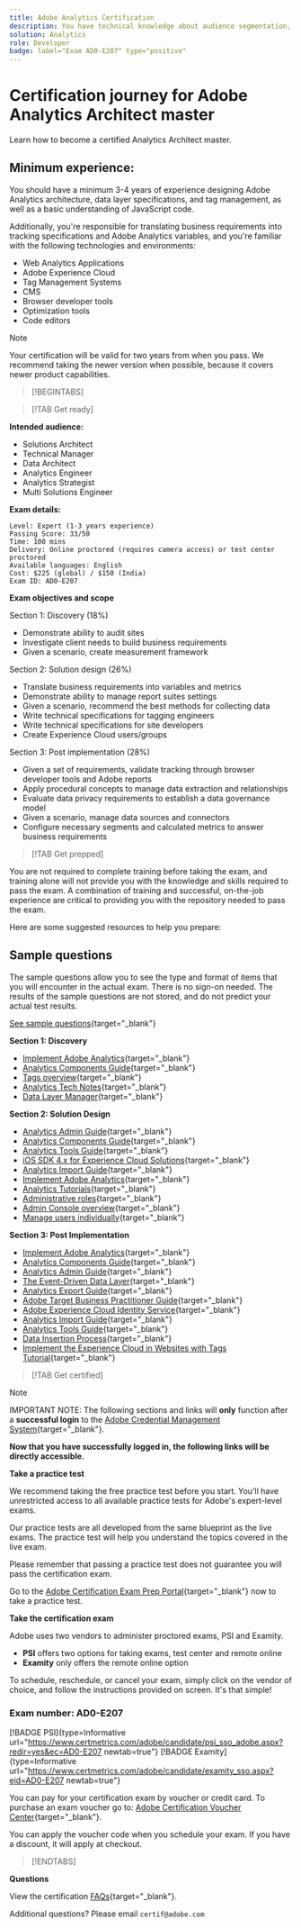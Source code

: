 ```yaml
---
title: Adobe Analytics Certification
description: You have technical knowledge about audience segmentation, destination exports, and activation on real time basis for unified profiles that adhere to data and privacy regulations, customer data platforms (CDP) and knowledge of Adobe Experience Platform.
solution: Analytics
role: Developer
badge: label="Exam AD0-E207" type="positive"
---
```

# Certification journey for Adobe Analytics Architect master

Learn how to become a certified Analytics Architect master.

## Minimum experience:

You should have a minimum 3-4 years of experience designing Adobe Analytics architecture, data layer specifications, and tag management, as well as a basic understanding of JavaScript code. 

Additionally, you're responsible for translating business requirements into tracking specifications and Adobe Analytics variables, and you're familiar with the following technologies and environments:

* Web Analytics Applications
* Adobe Experience Cloud
* Tag Management Systems
* CMS
* Browser developer tools
* Optimization tools
* Code editors

>[!NOTE]
>
>Your certification will be valid for two years from when you pass. We recommend taking the newer version when possible, because it covers newer product capabilities.

>[!BEGINTABS]

>[!TAB Get ready]

**Intended audience:**

* Solutions Architect
* Technical Manager
* Data Architect
* Analytics Engineer
* Analytics Strategist
* Multi Solutions Engineer

**Exam details:**

```
Level: Expert (1-3 years experience)
Passing Score: 33/50
Time: 100 mins
Delivery: Online proctored (requires camera access) or test center proctored
Available languages: English
Cost: $225 (global) / $150 (India)
Exam ID: AD0-E207

```

**Exam objectives and scope**

Section 1: Discovery (18%)

* Demonstrate ability to audit sites
* Investigate client needs to build business requirements
* Given a scenario, create measurement framework

Section 2: Solution design (26%)

* Translate business requirements into variables and metrics
* Demonstrate ability to manage report suites settings
* Given a scenario, recommend the best methods for collecting data
* Write technical specifications for tagging engineers
* Write technical specifications for site developers
* Create Experience Cloud users/groups

Section 3: Post implementation (28%)

* Given a set of requirements, validate tracking through browser developer tools and Adobe reports
* Apply procedural concepts to manage data extraction and relationships
* Evaluate data privacy requirements to establish a data governance model
* Given a scenario, manage data sources and connectors
* Configure necessary segments and calculated metrics to answer business requirements

>[!TAB Get prepped]

You are not required to complete training before taking the exam, and training alone will not provide you with the knowledge and skills required to pass the exam. A combination of training and successful, on-the-job experience are critical to providing you with the repository needed to pass the exam.

Here are some suggested resources to help you prepare:

## Sample questions

The sample questions allow you to see the type and format of items that you will encounter in the actual exam. There is no sign-on needed. The results of the sample questions are not stored, and do not predict your actual test results.

[See sample questions](https://scorpion.caveon.com/launchpad/ad0-e207-adobe-analytics-architect-master-copy-y9f8t1){target="_blank"}

**Section 1: Discovery**

* [Implement Adobe Analytics](https://experienceleague.adobe.com/docs/analytics/implementation/home.html?lang=en){target="_blank"} 
* [Analytics Components Guide](https://experienceleague.adobe.com/docs/analytics/components/home.html?lang=en){target="_blank"} 
* [Tags overview](https://experienceleague.adobe.com/docs/experience-platform/tags/home.html?lang=en){target="_blank"} 
* [Analytics Tech Notes](https://experienceleague.adobe.com/docs/analytics/technotes/home.html?lang=en){target="_blank"} 
* [Data Layer Manager](https://exchange.adobe.com/apps/ec/101462/data-layer-manager){target="_blank"} 

**Section 2: Solution Design**

* [Analytics Admin Guide](https://experienceleague.adobe.com/docs/analytics/admin/home.html?lang=en){target="_blank"} 
* [Analytics Components Guide](https://experienceleague.adobe.com/docs/analytics/components/home.html?lang=en){target="_blank"} 
* [Analytics Tools Guide](https://experienceleague.adobe.com/docs/analytics/analyze/home.html?lang=en){target="_blank"} 
* [iOS SDK 4.x for Experience Cloud Solutions](https://experienceleague.adobe.com/docs/mobile-services/ios/overview.html?lang=en){target="_blank"} 
* [Analytics Import Guide](https://experienceleague.adobe.com/docs/analytics/import/home.html?lang=en){target="_blank"} 
* [Implement Adobe Analytics](https://experienceleague.adobe.com/docs/analytics/implementation/home.html?lang=en){target="_blank"} 
* [Analytics Tutorials](https://experienceleague.adobe.com/docs/analytics-learn/tutorials/overview.html?lang=en){target="_blank"} 
* [Administrative roles](https://helpx.adobe.com/in/enterprise/using/admin-roles.html){target="_blank"} 
* [Admin Console overview](https://helpx.adobe.com/in/enterprise/using/admin-console.html#Settings){target="_blank"} 
* [Manage users individually](https://helpx.adobe.com/in/enterprise/using/manage-users-individually.html){target="_blank"} 

**Section 3: Post Implementation**

* [Implement Adobe Analytics](https://experienceleague.adobe.com/docs/analytics/implementation/home.html?lang=en){target="_blank"}
* [Analytics Components Guide](https://experienceleague.adobe.com/docs/analytics/components/home.html?lang=en){target="_blank"}
* [Analytics Admin Guide](https://experienceleague.adobe.com/docs/analytics/admin/home.html?lang=en){target="_blank"}
* [The Event-Driven Data Layer](https://jimalytics.com/tag-management/the-event-driven-data-layer/){target="_blank"}
* [Analytics Export Guide](https://experienceleague.adobe.com/docs/analytics/export/home.html?lang=en){target="_blank"}
* [Adobe Target Business Practitioner Guide](https://experienceleague.adobe.com/docs/target/using/target-home.html?lang=en){target="_blank"}
* [Adobe Experience Cloud Identity Service](https://experienceleague.adobe.com/docs/id-service/using/home.html?lang=en){target="_blank"}
* [Analytics Import Guide](https://experienceleague.adobe.com/docs/analytics/import/home.html?lang=en){target="_blank"}
* [Analytics Tools Guide](https://experienceleague.adobe.com/docs/analytics/analyze/home.html?lang=en){target="_blank"}
* [Data Insertion Process](https://github.com/AdobeDocs/analytics-1.4-apis/blob/master/docs/data-insertion-api/overview/c_data_insertion_process.md){target="_blank"}
* [Implement the Experience Cloud in Websites with Tags Tutorial](https://experienceleague.adobe.com/docs/platform-learn/implement-in-websites/overview.html?lang=en){target="_blank"}

>[!TAB Get certified]

>[!NOTE]
>
>IMPORTANT NOTE: The following sections and links will **only** function after a **successful login** to the [Adobe Credential Management System](http://www.certmetrics.com/adobe){target="_blank"}. 


**Now that you have successfully logged in, the following links will be directly accessible.**

**Take a practice test**

We recommend taking the free practice test before you start. You'll have unrestricted access to all available practice tests for Adobe's expert-level exams.

Our practice tests are all developed from the same blueprint as the live exams. The practice test will help you understand the topics covered in the live exam.

Please remember that passing a practice test does not guarantee you will pass the certification exam.

Go to the [Adobe Certification Exam Prep Portal](https://www.certmetrics.com/adobe/candidate/gmetrix_sso.aspx){target="_blank"} now to take a practice test.

**Take the certification exam**

Adobe uses two vendors to administer proctored exams, PSI and Examity. 

* **PSI** offers two options for taking exams, test center and remote online
* **Examity** only offers the remote online option

To schedule, reschedule, or cancel your exam, simply click on the vendor of choice, and follow the instructions provided on screen. It's that simple!

### Exam number: AD0-E207

[!BADGE PSI]{type=Informative url="https://www.certmetrics.com/adobe/candidate/psi_sso_adobe.aspx?redir=yes&ec=AD0-E207 newtab=true"} [!BADGE Examity]{type=Informative url="https://www.certmetrics.com/adobe/candidate/examity_sso.aspx?eid=AD0-E207 newtab=true"}

You can pay for your certification exam by voucher or credit card. To purchase an exam voucher go to: [Adobe Certification Voucher Center](https://market.xvoucher.com/adobe/global){target="_blank"}. 

You can apply the voucher code when you schedule your exam. If you have a discount, it will apply at checkout.

>[!ENDTABS]

**Questions**

View the certification [FAQs](https://solutionpartners.adobe.com/solution-partners/training_and_certification/certification/certification_faq.html#){target="_blank"}.

Additional questions? Please email `certif@adobe.com`
